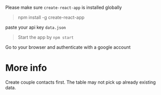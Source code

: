 Please make sure `create-react-app` is installed globally
 
 >  npm install -g create-react-app 

 paste your api key `data.json`

> Start the app by
 `npm start`

Go to your browser and authenticate with a google account

# More info
Create couple contacts first. The table may not pick up already existing data.